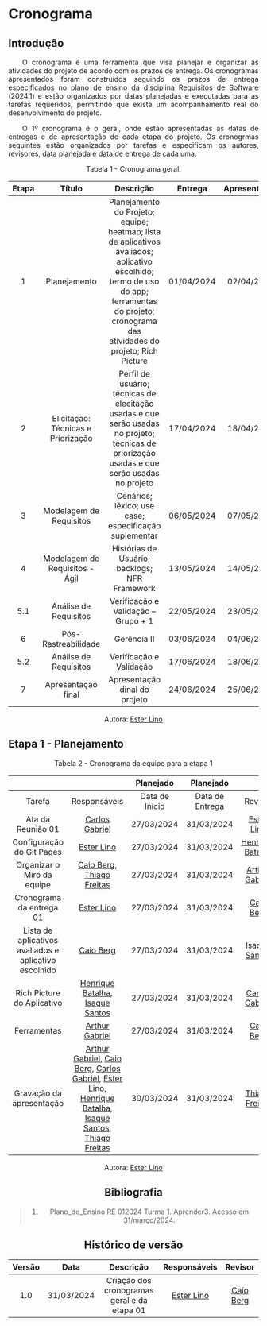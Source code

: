 # Cronograma

## Introdução

<p align="justify">  O cronograma é uma ferramenta que visa planejar e organizar as atividades do projeto de acordo com os prazos de entrega. Os cronogramas apresentados foram construídos seguindo os prazos de entrega especificados no plano de ensino da disciplina Requisitos de Software (2024.1) e estão organizados por datas planejadas e executadas para as tarefas requeridos, permitindo que exista um acompanhamento real do desenvolvimento do projeto.</p>

<p align="justify">  O 1º cronograma é o geral, onde estão apresentadas as datas de entregas e de apresentação de cada etapa do projeto. Os cronogrmas seguintes estão organizados por tarefas e especificam os autores, revisores, data planejada e data de entrega de cada uma.</p>

<figcaption align="center">Tabela 1 - Cronograma geral.</figcaption>

| Etapa | Título | Descrição |  Entrega   | Apresentação |
| :---: | :----: | :-------: | :--------: | :----------: |
|   1   | Planejamento | Planejamento do Projeto; equipe; heatmap; lista de aplicativos avaliados; aplicativo escolhido; termo de uso do app; ferramentas do projeto; cronograma das atividades do projeto; Rich Picture | 01/04/2024 | 02/04/2024 |
|   2   | Elicitação: Técnicas e Priorização | Perfil de usuário; técnicas de elecitação usadas e que serão usadas no projeto; técnicas de priorização usadas e que serão usadas no projeto | 17/04/2024 | 18/04/2024 |
|   3   | Modelagem de Requisitos | Cenários; léxico; use case; especificação suplementar | 06/05/2024 | 07/05/2024 |
|   4   | Modelagem de Requisitos - Ágil | Histórias de Usuário; backlogs; NFR Framework | 13/05/2024 | 14/05/2024 |
|  5.1  | Análise de Requisitos | Verificação e Validação – Grupo + 1 | 22/05/2024 |  23/05/2024  |
|   6   | Pós-Rastreabilidade | Gerência II | 03/06/2024 |  04/06/2024  |
|  5.2  | Análise de Requisitos | Verificação e Validação | 17/06/2024 |  18/06/2024  |
|   7   | Apresentação final | Apresentação dinal do projeto | 24/06/2024 |  25/06/2024  |

<figcaption align="center">Autora: <a href="https://github.com/esteerlino">Ester Lino</a></figcaption>

## Etapa 1 - Planejamento

<figcaption align="center">Tabela 2 - Cronograma da equipe para a etapa 1</figcaption>

|   |   | Planejado | Planejado |   |   | Executado | Executado |
|:-:|:-:| :-------: | :-------: |:-:|:-:| :-------: | :-------: |
| Tarefa | Responsáveis | Data de Início | Data de Entrega | Revisor | Data de revisão | Data de Início | Data de Fim |
| Ata da Reunião 01 | [Carlos Gabriel](https://github.com/TheCarlosRamos) | 27/03/2024 | 31/03/2024 | [Ester Lino](https://github.com/esteerlino) | 30/03/2024 | 29/03/2024 | 31/03/2024 |
|  Configuração do Git Pages  | [Ester Lino](https://github.com/esteerlino) | 27/03/2024 | 31/03/2024 | [Henrique Batalha](https://github.com/HeBatalha) | 31/03/2024 | 31/03/2024 | 31/03/2024 |
|  Organizar o Miro da equipe  | [Caio Berg](https://github.com/Caio-bergbjj), [Thiago Freitas](https://github.com/thiagorfreitas) | 27/03/2024 | 31/03/2024 | [Arthur Gabriel](ArthurGabrieel) | 31/03/2024 | 31/03/2024 | 31/03/2024 |
|  Cronograma da entrega 01 | [Ester Lino](https://github.com/esteerlino) | 27/03/2024 | 31/03/2024 | [Caio Berg](https://github.com/Caio-bergbjj) | 31/03/2024 | 31/03/2024 | 31/03/2024 |
| Lista de aplicativos avaliados e aplicativo escolhido | [Caio Berg](https://github.com/Caio-bergbjj) | 27/03/2024 | 31/03/2024 | [Isaque Santos](https://github.com/IsaqueSH) |  31/03/2024 | 31/03/2024 |  31/03/2024 |
| Rich Picture do Aplicativo | [Henrique Batalha](https://github.com/HeBatalha), [Isaque Santos](https://github.com/IsaqueSH)  | 27/03/2024 | 31/03/2024 | [Carlos Gabriel](https://github.com/TheCarlosRamos) |  31/03/2024 | 30/03/2024 |  31/03/2024 |
| Ferramentas | [Arthur Gabriel](ArthurGabrieel)  | 27/03/2024 | 31/03/2024 | [Caio Berg](https://github.com/Caio-bergbjj) |  31/03/2024 | 31/03/2024 |  31/03/2024 |
| Gravação da apresentação | [Arthur Gabriel](ArthurGabrieel), [Caio Berg](https://github.com/Caio-bergbjj), [Carlos Gabriel](https://github.com/TheCarlosRamos), [Ester Lino](https://github.com/esteerlino), [Henrique Batalha](https://github.com/HeBatalha), [Isaque Santos](https://github.com/IsaqueSH), [Thiago Freitas](https://github.com/thiagorfreitas) | 30/03/2024 | 31/03/2024 | [Thiago Freitas](https://github.com/thiagorfreitas) | 31/03/2024 | 31/03/2024 | 31/03/2024 |

<figcaption align="center">Autora: <a href="https://github.com/esteerlino">Ester Lino</a>

## Bibliografia

> 1. Plano_de_Ensino RE 012024 Turma 1. Aprender3. Acesso em 31/março/2024.

## Histórico de versão

| Versão | Data | Descrição | Responsáveis | Revisor |
| :----: | :--: | :-----------------------------------------------------: | :----------------------------------------------------------------------------------------------: | :----------------------------------------------: |
|  1.0   | 31/03/2024 | Criação dos cronogramas geral e da etapa 01 | [Ester Lino](https://github.com/esteerlino) | [Caio Berg](https://github.com/Caio-bergbjj) |
